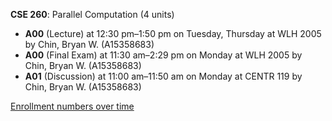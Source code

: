 **CSE 260**: Parallel Computation (4 units)

- **A00** (Lecture) at 12:30 pm–1:50 pm on Tuesday, Thursday at WLH 2005 by Chin, Bryan W. (A15358683)
- **A00** (Final Exam) at 11:30 am–2:29 pm on Monday at WLH 2005 by Chin, Bryan W. (A15358683)
- **A01** (Discussion) at 11:00 am–11:50 am on Monday at CENTR 119 by Chin, Bryan W. (A15358683)

[Enrollment numbers over time](./CSE260.tsv)
